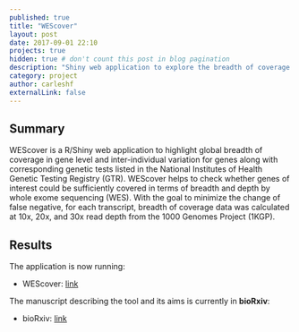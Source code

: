 ```yaml
---
published: true
title: "WEScover"
layout: post
date: 2017-09-01 22:10
projects: true
hidden: true # don't count this post in blog pagination
description: "Shiny web application to explore the breadth of coverage per gene/exon obtained using WES technology in 1KGP."
category: project
author: carleshf
externalLink: false
---
```


## Summary

WEScover is a R/Shiny web application to highlight global breadth of coverage in gene level and inter-individual variation for genes along with corresponding genetic tests listed in the National Institutes of Health Genetic Testing Registry (GTR). WEScover helps to check whether genes of interest could be sufficiently covered in terms of breadth and depth by whole exome sequencing (WES). With the goal to minimize the change of false negative, for each transcript, breadth of coverage data was calculated at 10x, 20x, and 30x read depth from the 1000 Genomes Project (1KGP).

## Results

The application is now running:

* WEScover: [link](http://gnome.tchlab.org/WEScover/)

The manuscript describing the tool and its aims is currently in **bioRxiv**:

* bioRxiv: [link](https://www.biorxiv.org/content/early/2018/07/27/367607)
